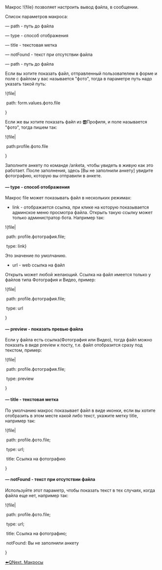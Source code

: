 
Макрос !{file} позволяет настроить вывод файла, в сообщении.



Список параметров макроса:

— path - путь до файла

— type - способ отображения

— title - текстовая метка

— notFound - текст при отсутствии файла



— path - путь до файла

Если вы хотите показать файл, отправленный пользователем в форме и поле с файлом у вас называется "фото", тогда в параметре путь надо указать такой путь:

!{file|

 path: form.values.фото.file

}



Если же вы хотите показать файл из 🆎Профиля, и поле называется "фото", тогда пишем так:

!{file|

 path:profile.фото.file

}

Заполните анкету по команде /anketa, чтобы увидеть в живую как это работает. После заполнения, здесь [Вы не заполнили анкету] увидите фотографию, которую вы отправили в анкете.


#### — type - способ отображения

Макрос file может показывать файл в нескольких режимах:
 * link - отображается ссылка, при клике на которую показывается админское меню просмотра файла. Открыть такую ссылку может только администратор бота. Например так:

!{file|

 path: profile.фотография.file;

 type: link}

Это значение по умолчанию.
* url - web ссылка на файл

Открыть может любой желающий. Ссылка на файл имеется только у файлов типа Фотография и Видео, пример:

!{file|

 path: profile.фотография.file;

 type: url

}
#### — preview - показать превью файла

Если у файла есть ссылка(Фотография или Видео), тогда файл можно показать в виде preview к посту, т.е. файл отобразится сразу под текстом, пример:

!{file|

 path: profile.фотография.file;

 type: preview

}


#### — title - текстовая метка

По умолчанию макрос показывает файл в виде иконки, если вы хотите отобразить в этом месте какой либо текст, укажите метку title, например так:

!{file|

 path: profile.фото.file;

 type: url;

 title: Ссылка на фотографию

}


#### — notFound - текст при отсутствии файла

Используйте этот параметр, чтобы показать текст в тех случаях, когда файла еще нет, например так:

!{file|

 path: profile.фото.file;

 type: url;

 title: Ссылка на фотографию;

 notFound: Вы не заполнили анкету

}



[⬅️QNext. Макросы](/docs-test/ph/QNext-Macroses-12-22)